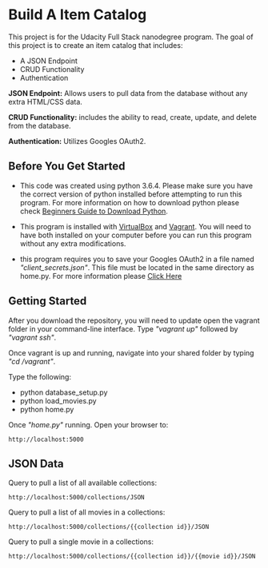 # Build A Item Catalog

This project is for the Udacity Full Stack nanodegree program. The goal of this project is to create an item catalog that includes:

* A JSON Endpoint
* CRUD Functionality
* Authentication

**JSON Endpoint:** Allows users to pull data from the database without any extra HTML/CSS data.

**CRUD Functionality:** includes the ability to read, create, update, and delete from the database.

**Authentication:** Utilizes Googles OAuth2.


## Before You Get Started

* This code was created using python 3.6.4. Please make sure you have the correct version of python installed before attempting to run this program. For more information on how to download python please check [Beginners Guide to Download Python](https://wiki.python.org/moin/BeginnersGuide/Download).

* This program is installed with [VirtualBox](https://www.virtualbox.org/wiki/Download_Old_Builds_5_1) and [Vagrant](https://www.vagrantup.com/downloads.html). You will need to have both installed on your computer before you can run this program without any extra modifications.

* this program requires you to save your Googles OAuth2 in a file named *"client_secrets.json"*. This file must be located in the same directory as home.py. For more information please [Click Here](https://cloud.google.com/genomics/downloading-credentials-for-api-access)  

## Getting Started

After you download the repository, you will need to update open the vagrant
folder in your command-line interface. Type *"vagrant up"* followed by *"vagrant ssh"*.

Once vagrant is up and running, navigate into your shared folder by typing *"cd /vagrant"*.

Type the following:
 * python database_setup.py
 * python load_movies.py
 * python home.py

Once *"home.py"* running. Open your browser to:
```
http://localhost:5000
```


## JSON Data

Query to pull a list of all available collections:
```
http://localhost:5000/collections/JSON
```

Query to pull a list of all movies in a collections:
```
http://localhost:5000/collections/{{collection id}}/JSON
```

Query to pull a single movie in a collections:
```
http://localhost:5000/collections/{{collection id}}/{{movie id}}/JSON
```
